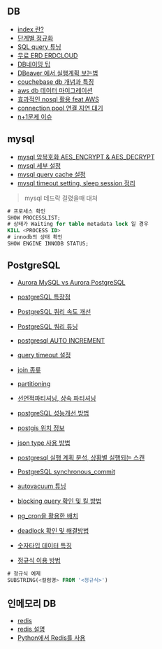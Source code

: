 ## DB

* [index 란?](https://itholic.github.io/database-index/)
* [단계별 정규화](https://minimax95.tistory.com/entry/%EC%A0%95%EA%B7%9C%ED%99%94Normalization-%EA%B0%9C%EB%85%90%EA%B3%BC-%EA%B8%B0%EB%B3%B8-%EA%B3%BC%EC%A0%95)
* [SQL query 튜닝](https://cornswrold.tistory.com/87)
* [무료 ERD ERDCLOUD](https://www.erdcloud.com/)
* [DB네이밍 팁](https://jang8584.tistory.com/35)
* [DBeaver 에서 실행계획 보는법](http://item.gmarket.co.kr/detailview/item.asp?goodscode=2267277866)
* [couchebase db 개념과 특징](https://azderica.github.io/02-db-nosql-couchbase/)
* [aws db 데이터 마이그레이션](https://aws.amazon.com/ko/dms/)
* [효과적인 nosql 활용 feat AWS](https://www.youtube.com/watch?v=8rEsuvdL17s) 
* [connection pool 연결 지연 대기](https://engineering-skcc.github.io/cloud/tomcat/apache/DB-Pool-For-Event/)
* [n+1문제 이슈](https://fouaaa.blogspot.com/2021/06/n1.html)

## mysql
* [mysql 암복호화 AES_ENCRYPT & AES_DECRYPT](https://stricky.tistory.com/330)
* [mysql 세부 설정](https://happist.com/577204/db-%ED%8A%9C%EB%8B%9D%EC%9C%BC%EB%A1%9C-mysql-%EC%B5%9C%EC%A0%81%ED%99%94)
* [mysql query cache 설정](https://jupiny.com/2021/01/10/mysql-query-cache-disadvantage/)
* [mysql timeout setting, sleep session 정리](https://sarc.io/index.php/mariadb/1154-sleep-session)

> mysql 데드락 걸렸을때 대처
```sql
# 프로세스 확인
SHOW PROCESSLIST;
# 상태가 Waiting for table metadata lock 일 경우
KILL <PROCESS ID>
# innodb의 상태 확인
SHOW ENGINE INNODB STATUS;
```

## PostgreSQL

* [Aurora MySQL vs Aurora PostgreSQL](https://techblog.woowahan.com/6550/)
* [postgreSQL 특장점](https://codecamp.tistory.com/2)
* [PostgreSQL 쿼리 속도 개선](https://hyperconnect.github.io/2020/08/31/improve-slow-query.html)
* [PostgreSQL 쿼리 튜닝](https://velog.io/@doohyunlm/DB-SQL-%ED%8A%9C%EB%8B%9D)
* [postgresql AUTO INCREMENT](https://aspdotnet.tistory.com/2401)
* [query timeout 설정](https://jojoldu.tistory.com/631)
* [join 종류](https://venova.tistory.com/entry/SQL-PostgreSQL-Join-%EC%97%90-%EB%8C%80%ED%95%B4%EC%84%9C)
* [partitioning](https://hides.tistory.com/1040)
* [선언적파티셔닝, 상속 파티셔닝](https://uiandwe.tistory.com/1318)
* [postgreSQL 성능개선 방법](https://uiandwe.tistory.com/1283)
* [postgis 위치 정보](https://postgis.net/)
* [json type 사용 방법](https://brownbears.tistory.com/504)
* [postgresql 실행 계획 분석, 상황별 실행되는 스캔](https://seungtaek-overflow.tistory.com/5)
* [PostgreSQL synchronous_commit](http://minsql.com/postgres/PostgreSQL-synchronous_commit-%EA%B0%9C%EB%85%90%EB%8F%84/)
* [autovacuum 튜닝](https://nrise.github.io/posts/postgresql-autovacuum/)
* [blocking query 확인 및 킬 방법](https://aws.amazon.com/ko/premiumsupport/knowledge-center/dms-error-canceling-statement-timeout/)
* [pg_cron을 활용한 배치](https://docs.aws.amazon.com/ko_kr/AmazonRDS/latest/UserGuide/PostgreSQL_pg_cron.html)
* [deadlock 확인 및 해결방법](https://aws.amazon.com/ko/premiumsupport/knowledge-center/rds-aurora-postgresql-query-blocked/)
* [숫자타입 데이터 특징](https://www.devkuma.com/docs/postgresql/%EC%88%AB%EC%9E%90-%ED%98%95%EC%8B%9D-integer-decimal-double-precision-%EB%93%B1/)

* [정규식 이용 방법](https://iyabong.tistory.com/entry/DB-%EC%A0%95%EA%B7%9C%EC%8B%9D-PostgreSQL-%EC%BD%94%EB%93%9C%ED%92%88%EB%AA%85-%EB%AC%B8%EC%9E%90%EC%97%B4%EC%97%90%EC%84%9C-%EC%BD%94%EB%93%9C-%EC%B6%94%EC%B6%9C%ED%95%98%EA%B8%B0)
```SQL
# 정규식 예제
SUBSTRING(<컬럼명> FROM '<정규식>')
```

## 인메모리 DB
* [redis](https://aws.amazon.com/ko/elasticache/what-is-redis/)
* [redis 설명](https://devlog-wjdrbs96.tistory.com/374)
* [Python에서 Redis를 사용](https://soyoung-new-challenge.tistory.com/117)
